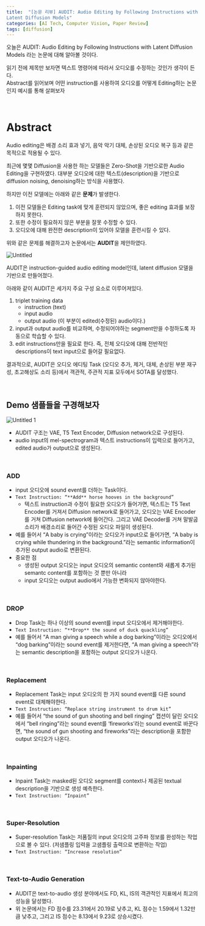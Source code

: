 ```yaml
---
title:  "[논문 리뷰] AUDIT: Audio Editing by Following Instructions with
Latent Diffusion Models"
categories: [AI Tech, Computer Vision, Paper Review]
tags: [diffusion]
---   
```


오늘은 AUDIT: Audio Editing by Following Instructions with Latent Diffusion Models 라는 논문에 대해 알아볼 것이다.  

읽기 전에 제목만 보자면 텍스트 명령어에 따라서 오디오를 수정하는 것인가 생각이 든다.  
Abstract를 읽어보며 어떤 instruction를 사용하여 오디오를 어떻게 Editing하는 논문인지 예시를 통해 살펴보자

<br>

# Abstract

Audio editing은 배경 소리 효과 넣기, 음악 악기 대체, 손상된 오디오 복구 등과 같은 목적으로 적용될 수 있다.

최근에 몇몇 Diffusion을 사용한 하는 모델들은 Zero-Shot을 기반으로한 Audio Editing을 구현하였다. 대부분 오디오에 대한 텍스트(description)을 기반으로 diffusion noising, denoising하는 방식을 사용했다.

하지만 이전 모델에는 아래와 같은 **문제**가 발생한다.

1. 이전 모델들은 Editing task에 맞게 훈련되지 않았으며, 좋은 editing 효과를 보장하지 못한다.
2. 또한 수정이 필요하지 않은 부분을 잘못 수정할 수 있다.
3. 오디오에 대해 완전한 description이 있어야 모델을 훈련시킬 수 있다.

위와 같은 문제를 해결하고자 논문에서는 **AUDIT**을 제안하였다.

![Untitled](https://github.com/jibin86/RealTimeFaceRecognition/assets/89712324/a1aedf20-db7d-4a85-985c-bbec449458d6)

AUDIT은 instruction-guided audio editing model인데, latent diffusion 모델을 기반으로 만들어졌다.

아래와 같이 AUDIT은 세가지 주요 구성 요소로 이루어져있다.

1. triplet training data
    - instruction (text)
    - input audio
    - output audio (이 부분이 edited(수정된) audio이다.)
2. input과 output audio를 비교하며, 수정되어야하는 segment만을 수정하도록 자동으로 학습할 수 있다.
3. edit instructions만을 필요로 한다. 즉, 전체 오디오에 대해 전반적인 descriptions이 text input으로 들어갈 필요없다.

결과적으로, AUDIT은 오디오 에디팅 Task (오디오 추가, 제거, 대체, 손상된 부분 재구성, 초고해상도 소리 등)에서 객관적, 주관적 지표 모두에서 SOTA를 달성했다.

<br>

## Demo 샘플들을 구경해보자

![Untitled 1](https://github.com/jibin86/RealTimeFaceRecognition/assets/89712324/91cbbe09-e63f-4861-922c-1826e2b28c1d)

- AUDIT 구조는 VAE, T5 Text Encoder, Diffusion network으로 구성된다.
- audio input의 mel-spectrogram과 텍스트 instructions이 입력으로 들어가고, edited audio가 output으로 생성된다.

<br>

### ADD

- input 오디오에 sound event를 더하는 Task이다.
- `Text Instruction: “**Add** horse hooves in the background”`
    - 텍스트 instruction과 수정이 필요한 오디오가 들어가면, 텍스트는 T5 Text Encoder를 거져서 Diffusion network로 들어가고, 오디오는 VAE Encoder를 거쳐 Diffusion network에 들어간다. 그리고 VAE Decoder를 거쳐 말발굽 소리가 배경소리로 들어간 수정된 오디오 파일이 생성된다.
- 예를 들어서 “A baby is crying”이라는 오디오가 input으로 들어가면, “A baby is crying while thundering in the background.”라는 semantic information이 추가된 output audio로 변환된다.
- 중요한 점
    - 생성된 output 오디오는 input 오디오의 semantic content와 새롭게 추가된 semantc content를 포함하는 것 뿐만 아니라
    - input 오디오는 output audio에서 가능한 변화되지 않아야한다.

<br>

### DROP

- Drop Task는 하나 이상의 sound event를 input 오디오에서 제거해야한다.
- `Text Instruction: “**Drop** the sound of duck quackling”`
- 예를 들어서 “A man giving a speech while a dog barking”이라는 오디오에서 “dog barking”이라는 sound event를 제거한다면, “A man giving a speech”라는 semantic description을 포함하는 output 오디오가 나온다.

<br>

### Replacement

- Replacement Task는 input 오디오의 한 가지 sound event를 다른 sound event로 대체해야한다.
- `Text Instruction: “Replace string instrument to drum kit”`
- 예를 들어서 “the sound of gun shooting and bell ringing” 캡션이 달린 오디오에서 “bell ringing”라는 sound event를 ‘fireworks’라는 sound event로 바꾼다면, “the sound of gun shooting and fireworks”라는 description을 포함한 output 오디오가 나온다.

<br>

### Inpainting

- Inpaint Task는 masked된 오디오 segment를 context나 제공된 textual description을 기반으로 생성 예측한다.
- `Text Instruction: “Inpaint”`

<br>

### Super-Resolution

- Super-resolution Task는 저품질의 input 오디오의 고주파 정보를 완성하는 작업으로 볼 수 있다. (저샘플링 입력을 고샘플링 출력으로 변환하는 작업)
- `Text Instruction: “Increase resolution”`

<br>

### Text-to-Audio Generation

- AUDIT은 text-to-audio 생성 분야에서도 FD, KL, IS의 객관적인 지표에서 최고의 성능을 달성했다.
- 위 논문에서는 FD 점수를 23.31에서 20.19로 낮추고, KL 점수는 1.59에서 1.32만큼 낮추고, 그리고 IS 점수는 8.13에서 9.23로 상승시켰다.